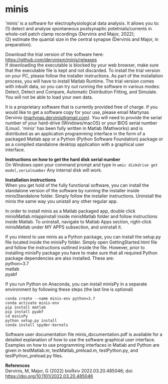 # minis

'minis' is a software for electrophysiological data analysis.
It allows you to:\
(1) detect and analyse spontaneous postsynaptic potetnials/currents in whole-cell patch clamp recordings (Dervinis and Major, 2022);\
(2) estimate the quantal size in the central synapse (Dervinis and Major, in preparation).

Download the trial version of the software here: https://github.com/dervinism/minis/releases  \
If downloading the executable is blocked by your web browser, make sure that the executable file is kept and not discarded. To install the trial version on your PC, please follow the installer instructions. As part of the installation process, you will have to install Matlab Runtime. The trial version comes with inbuilt data, so you can try out running the software in various modes: Detect, Detect and Compare, Automatic Distribution Fitting, and Simulate. You will not be able to load your own data.

It is a proprietary software that is currently provided free of charge. If you would like to get a software copy for your use, please email Martynas Dervinis (martynas.dervinis@gmail.com). You will need to provide the serial number of your hard-drive (Windows/macOS) or your BIOS serial number (Linux). 'minis' has been fully written in Matlab (Mathworks) and is distributed as an application programming interface in the form of a packaged Matlab app or a Python (Python Software Foundation) package or as a compiled standalone desktop application with a graphical user interface.

**Instructions on how to get the hard disk serial number**\
On Windows open your command prompt and type in ```wmic diskdrive get model,serialnumber```
Any internal disk will work.

**Installation instructions**\
When you get hold of the fully functional software, you can install the standalone version of the software by running the installer inside minisStandalone folder. Simply follow the installer instructions. Uninstall the minis the same way you unistall any other regular app.

In order to install minis as a Matlab packaged app, double click minisMatlab.mlappinstall inside minisMatlab folder and follow instructions inside Matlab. To uninstall, navigate to Matlab Apps section, right-click minisMatlab under MY APPS subsection, and uninstall it.

If you intend to use minis as a Python package, you can install the setup.py file located inside the minisPy folder. Simply open GettingStarted.html file and follow the instructions outlined inside the file. However, prior to installing minisPy package you have to make sure that all required Python package dependencies are also installed. These are:\
python=3.7\
matlab\
pyabf

If you run Python on Anaconda, you can install minisPy in a separate environment by following these steps (the last line is optional)
```
conda create --name minis-env python=3.7
conda activate minis-env
pip install matlab
pip install pyabf
cd minisPy
python setup.py install
conda install spyder-kernels
```

Software user documentation file minis_documentation.pdf is available for a detailed explanation of how to use the software graphical user interface. Examples on how to use programming interfaces in Matlab and Python are given in testMatlab.m, testMatlab_preload.m, testPython.py, and testPython_preload.py files.

**References**\
Dervinis, M, Major, G (2022) bioRxiv 2022.03.20.485046; doi: https://doi.org/10.1101/2022.03.20.485046

